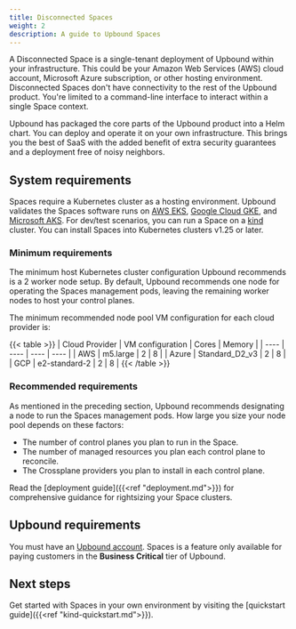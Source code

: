 ```yaml
---
title: Disconnected Spaces
weight: 2
description: A guide to Upbound Spaces
---
```



A Disconnected Space is a single-tenant deployment of Upbound within your infrastructure. This could be your Amazon Web Services (AWS) cloud account, Microsoft Azure subscription, or other hosting environment. Disconnected Spaces don't have connectivity to the rest of the Upbound product. You're limited to a command-line interface to interact within a single Space context.

Upbound has packaged the core parts of the Upbound product into a Helm chart. You can deploy and operate it on your own infrastructure. This brings you the best of SaaS with the added benefit of extra security guarantees and a deployment free of noisy neighbors.

## System requirements

Spaces require a Kubernetes cluster as a hosting environment. Upbound validates the Spaces software runs on [AWS EKS](https://aws.amazon.com/eks/), [Google Cloud GKE](https://cloud.google.com/kubernetes-engine), and [Microsoft AKS](https://azure.microsoft.com/en-us/products/kubernetes-service). For dev/test scenarios, you can run a Space on a [kind](https://kind.sigs.k8s.io/) cluster. You can install Spaces into Kubernetes clusters v1.25 or later.

<!-- vale write-good.TooWordy = NO -->
### Minimum requirements

The minimum host Kubernetes cluster configuration Upbound recommends is a 2 worker node setup. By default, Upbound recommends one node for operating the Spaces management pods, leaving the remaining worker nodes to host your control planes.

The minimum recommended node pool VM configuration for each cloud provider is:

{{< table >}}
| Cloud Provider | VM configuration | Cores | Memory |
| ---- | ---- | ---- |  ---- |
| AWS | m5.large | 2 | 8 |
| Azure | Standard_D2_v3 | 2 | 8 |
| GCP | e2-standard-2 | 2 | 8 |
{{< /table >}}

<!-- vale write-good.TooWordy = YES -->

### Recommended requirements

As mentioned in the preceding section, Upbound recommends designating a node to run the Spaces management pods. How large you size your node pool depends on these factors:

- The number of control planes you plan to run in the Space.
- The number of managed resources you plan each control plane to reconcile.
- The Crossplane providers you plan to install in each control plane.

Read the [deployment guide]({{<ref "deployment.md">}}) for comprehensive guidance for rightsizing your Space clusters.

## Upbound requirements

You must have an [Upbound account](https://www.upbound.io/register/a). Spaces is a feature only available for paying customers in the **Business Critical** tier of Upbound.

## Next steps

Get started with Spaces in your own environment by visiting the [quickstart guide]({{<ref "kind-quickstart.md">}}).
